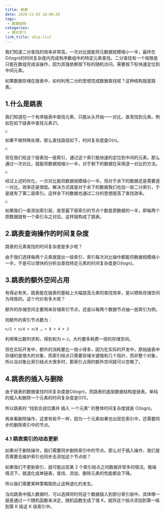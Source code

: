 ```yaml
---
title: 跳表
date: 2020-11-03 16:06:58
tags:
 - 数据结构
categories:
 - 理论学习
link_title: skip-list
---
```

我们知道二分查找的效率非常高，一次对比就能将元数据规模缩小一半，最终在O(logn)的时间复杂度内完成有序数组中的特定元素查找。二分查找有一个局限是只能在数组完成该操作，因为其强依赖按下标的随机访问。需要按下标快速定位到中间元素。

如果数据存储在链表中，如何利用二分的思想完成数据查找呢？这种结构就是跳表。
<!-- more -->
## 1.什么是跳表

我们知道在一个有序链表中查找元素，只能从头开始一一对比，直至找到元素。例如在如下链表中查找元素21。

<img src="https://stonerivers.oss-cn-beijing.aliyuncs.com/TGOJHOA4QC3EGSUS5EI6.png" style="zoom:50%;" />

如果不做特殊处理，那么查找路径如下，时间复杂度是O(n)。

<img src="https://stonerivers.oss-cn-beijing.aliyuncs.com/44GVQVCA7M68W9OW0JVB.png" style="zoom:50%;" />

现在我们给这个链表加一层索引，通过这个索引能快速的定位到中间的元素。那么通过一次对比，就能将数据规缩小一半，对于剩下的数据在采用逐一对比的方法。

<img src="https://stonerivers.oss-cn-beijing.aliyuncs.com/8XY7ECADHJDYLI08N0G3.png" style="zoom:50%;" />

经过上述的优化，一次对比能将数据规模缩小一半，但对于余下的数据还是需要逐一对比，效率还是很低。解决方式就是对于余下的数据我们也加一层二分索引，于是就有了第二层索引。这样余下的数据也通过二分的思想提高了查找效率。

<img src="https://stonerivers.oss-cn-beijing.aliyuncs.com/G2XVR75OCSKFAVGP89BI.png" style="zoom:50%;" />

如果我们一直添加索引层，直至最下层索引的节点个数是原数据的一半，即每两个原数据就有一个索引与之对应。这样就构成了跳表。

## 2.跳表查询操作的时间复杂度

跳表的元素查找的时间复杂度是多少呢？

由于我们选择每两个元素就提出一级索引，索引每次对比操作都能将数据规模缩小一半，于是可以很快的分析出查找特定元素的时间复杂度是O(logn)。

## 3.跳表的额外空间占用

有得必有失，跳表能在链表的基础上大幅提高元素的查找效率，是以牺牲存储空间为待拣的。这个代价有多大呢？

额外的存储空间主要用来存储索引节点，还是以每两个数据节点抽一层索引为例。

则额外的索引节点数为：

```
n/2 + n/4 + n/8 … + 8 + 4 + 2
```

利用等比数列求和，得到和为 `n-2`。大约要多耗费一倍的存储空间。

但在实际开发中，额外的消耗要比一倍小得多，因为在实际的开发中，原始链表中存储的是很大的对象，而索引结点只需要存储关键值和几个指针，而非整个对象，所以当对象比索引结点大很多时，那索引占用的额外空间就可以忽略了。

## 4.跳表的插入与删除

由于跳表的数据查找时间复杂度是O(logn)，而跳表的底层数据结构是链表。单纯的插入和删除一个元素的时间复杂度是O(1)。

所以跳表的 “找到合适位置并 插入 一个元素” 的整体时间复杂度就是 O(logn)。

再来看删除操作，这里有些不一样，因为一个元素如果也出现在索引中，还需要同步的删除索引中的节点。

### 4.1 跳表索引的动态更新

如果对于删除操作，我们需要同步删除索引中的节点。那么对于插入操作，我们是否需要去维护索引也同步去添加这个节点呢？

如果我们不更新索引，就可能出现某 2 个索引结点之间数据非常多的情况。极端情况下，就退化成单链表。查找、添加、删除元素的性能都会下降。

所以我们需要某种策略取防止这种退化的发生。

当向跳表中插入数据时，可以选择同时将这个数据插入到部分索引层中。具体哪一层是通过一个随机函数来决定，随机函数生成了值 K，就将这个结点添加到第一级到第 K 级这 K 级索引中。

